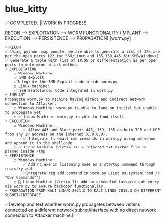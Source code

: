 # blue_kitty



✅ COMPLETED.
🤔 WORK IN PROGRESS.
	
RECON --> EXPLOITATION --> WORM FUNCTIONALITY (IMPLANT --> EXECUTION --> PERSISTENCE --> PROPAGATION) [worm.py]

	• RECON
	✅ Using python nmap module, we are able to generate a list of IPs are per the open ports (22 for SSH/Linux and 135,139,445 for SMB/Windows)
	✅ Generate a table with list of IP/OS or differentiation as per open ports to determine attack method. 
	• EXPLOITATION
		○ Windows Machine:
		✅ SMB exploit
		✅Integrate the SMB Exploit code inside worm.py
		○ Linux Machine: 
		✅ SSH Bruteforce: Code integrated in worm.py
	• IMPLANT
	Propagate worm.py to machine having direct and indirect network connection to Attacker.
		○ Windows Machine: worm.py is able to land on initial but unable to propagate yet
		○ ✅ Linux Machine: worm.py is able to land itself.
	• EXECUTION
		○ Windows Machine: 
			✅ Allow 443 and Block ports 445, 139, 135 on both TCP and UDP from any IP address on the internet (0.0.0.0).
			✅ Integrate firewall cmd commands in worm.py using msfvenom and append it to the shellcode
		○ ✅ Linux Machine (Victim 1): A infected.txt marker file is placed inside /tmp
	• PERSISTENCE
		○ Windows Machine:
			✅ Add nc.exe in listening mode as a startup command through registry add.
			✅Integrate reg add command in worm.py using os.system('cmd /c "Our Commands"')
		○ 🤔 Linux Machine (Victim 1): Add an scheduled task/cronjob entry via worm.py to ensure backdoor functionality.
	• PROPAGATION FROM KALI LINUX 2021.3 TO KALI LINUX 2018.3 ON DIFFERENT SUBNET/INTERFACE
✅Develop and test whether worm.py propagates between victims connected on a different network subnet/interface with no direct network connection to Attacker machine.!
